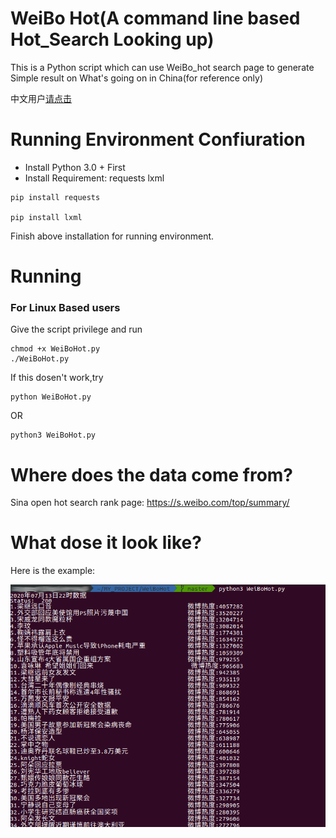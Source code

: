 # WeiBo Hot(A command line based Hot_Search Looking up)
This is a Python script which can use WeiBo_hot search page to generate Simple result on What's going on in China(for reference only)

中文用户[请点击](https://github.com/zhzhzhy/WeiBoHot/blob/master/README_CN.md)
# Running Environment Confiuration
- Install Python 3.0 + First
- Install Requirement: requests lxml
```
pip install requests

pip install lxml
```
Finish above installation for running environment.
# Running
### For Linux Based users
Give the script privilege and run
```
chmod +x WeiBoHot.py
./WeiBoHot.py
```
If this dosen't work,try
```
python WeiBoHot.py
```
OR
```
python3 WeiBoHot.py
```
# Where does the data come from?
Sina open hot search rank page: https://s.weibo.com/top/summary/
# What dose it look like?
Here is the example:

![result.png](/img/result.png)

